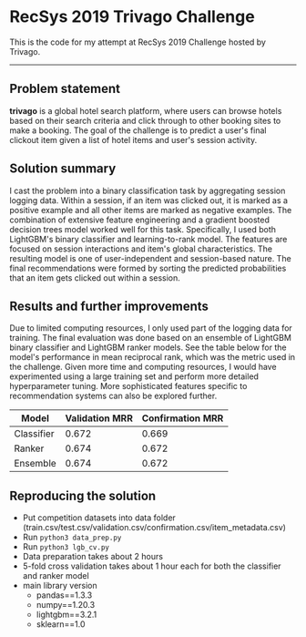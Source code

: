 # RecSys 2019 Trivago Challenge

This is the code for my attempt at RecSys 2019 Challenge hosted by Trivago.

***

## Problem statement 
**trivago** is a global hotel search platform, where users can browse hotels based on their search criteria and click through to other booking sites to make a booking. The goal of the challenge is to predict a user's final clickout item given a list of hotel items and user's session activity.

## Solution summary
I cast the problem into a binary classification task by aggregating session logging data. Within a session, if an item was clicked out, it is marked as a positive example and all other items are marked as negative examples. The combination of extensive feature engineering and a gradient boosted decision trees model worked well for this task. Specifically, I used both LightGBM's binary classifier and learning-to-rank model. The features are focused on session interactions and item's global characteristics. The resulting model is one of user-independent and session-based nature. The final recommendations were formed by sorting the predicted probabilities that an item gets clicked out within a session. 

## Results and further improvements
Due to limited computing resources, I only used part of the logging data for training. The final evaluation was done based on an ensemble of LightGBM binary classifier and LightGBM ranker models. See the table below for the model's performance in mean reciprocal rank, which was the metric used in the challenge. Given more time and computing resources, I would have experimented using a large training set and perform more detailed hyperparameter tuning. More sophisticated features specific to recommendation systems can also be explored further.

| Model | Validation MRR | Confirmation MRR |
| ------------- | ------------- | ----- |
| Classifier | 0.672 | 0.669 |
| Ranker | 0.674 | 0.672 |
| Ensemble | 0.674 | 0.672 |

## Reproducing the solution
- Put competition datasets into data folder (train.csv/test.csv/validation.csv/confirmation.csv/item_metadata.csv)
- Run ```python3 data_prep.py```
- Run ```python3 lgb_cv.py```
- Data preparation takes about 2 hours
- 5-fold cross validation takes about 1 hour each for both the classifier and ranker model
- main library version
    - pandas==1.3.3
    - numpy==1.20.3
    - lightgbm==3.2.1
    - sklearn==1.0
